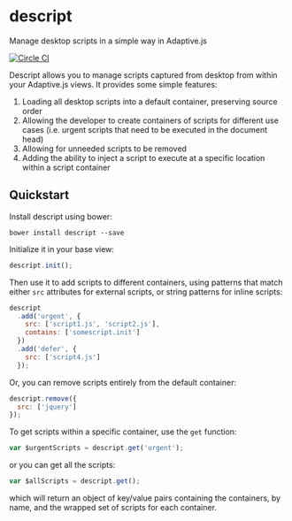 # descript

Manage desktop scripts in a simple way in Adaptive.js

[![Circle CI](https://circleci.com/gh/mobify/descript.svg?style=shield&circle-token=ef84781d06c021badc882f227815b8e790de3dcb)](https://circleci.com/gh/mobify/descript)

Descript allows you to manage scripts captured from desktop from within your Adaptive.js views. It provides some simple features:

1. Loading all desktop scripts into a default container, preserving source order
2. Allowing the developer to create containers of scripts for different use cases (i.e. urgent scripts that need to be executed in the document head)
3. Allowing for unneeded scripts to be removed
4. Adding the ability to inject a script to execute at a specific location within a script container

## Quickstart

Install descript using bower:

```cli
bower install descript --save
```

Initialize it in your base view:

```js
descript.init();
```

Then use it to add scripts to different containers, using patterns that match either `src` attributes for external scripts, or string patterns for inline scripts:

```js
descript
  .add('urgent', {
    src: ['script1.js', 'script2.js'],
    contains: ['somescript.init']
  })
  .add('defer', {
    src: ['script4.js']
  });
```

Or, you can remove scripts entirely from the default container:

```js
descript.remove({
  src: ['jquery']
});
```

To get scripts within a specific container, use the `get` function:

```js
var $urgentScripts = descript.get('urgent');
```

or you can get all the scripts:

```js
var $allScripts = descript.get();
```

which will return an object of key/value pairs containing the containers, by name, and the wrapped set of scripts for each container.
